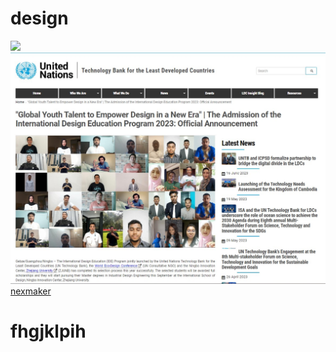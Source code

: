 # design
![](https://gitlab.com/picbed/bed/uploads/75985eac80cb11269120d0283ce6a8a5/logo.png)
![](img2/News01.jpg)
[nexmaker](https://nexmaker.com)

# fhgjklpih 
